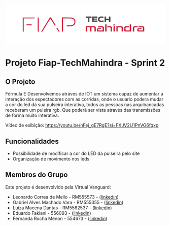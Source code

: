 ![Fiap - TechMahindra](logofigma-Copia.PNG)
# Projeto Fiap-TechMahindra - Sprint 2

## O Projeto
Fórmula E 
Desenvolvemos atráves de IOT um sistema capaz de aumentar a interação dos espectadores com as corridas, onde o usuario podera mudar a cor do led dá sua pulseira interativa, todos as pessoas nas arquibancadas receberam um puleira rgb. Que poderá ser vista através das transmissões de forma muito interativa.

Vídeo de exibição: https://youtu.be/nFej_gE7RgE?si=FXJV2U1PnVG6fqxp

## Funcionalidades

- Possibilidade de modificar a cor do LED da pulseira pelo site
- Organização de movimento nos leds

## Membros do Grupo

Este projeto é desenvolvido pela Virtual Vanguard:

- Leonardo Correa de Mello - RM555573 - ([linkedin](https://www.linkedin.com/in/leocorreamello/))
- Gabriel Alves Machado Vara - RM555355 - ([linkedin](https://www.linkedin.com/in/gabriel-vara/))
- Luiza Macena Dantas - RM5562537 - ([linkedin](https://www.linkedin.com/in/luiza-macena-2a6715283/))
- Eduardo Fakiani - 556093 - ([linkedin](https://www.linkedin.com/in/eduardo-fakiani/))
- Fernanda Rocha Menon - 554673 - ([linkedin](https://www.linkedin.com/in/fernanda-rocha-menon-/))
